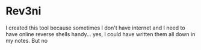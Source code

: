 # Rev3ni
I created this tool because sometimes I don't have internet and I need to have online reverse shells handy... yes, I could have written them all down in my notes. But no
